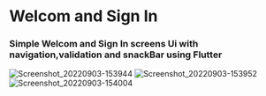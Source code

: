# Welcom and Sign In 
### Simple Welcom and Sign In screens Ui with navigation,validation and snackBar using Flutter
![Screenshot_20220903-153944](https://user-images.githubusercontent.com/58918060/188850275-af18e921-6afe-4b7d-9bd3-0055c71b9831.png)
![Screenshot_20220903-153952](https://user-images.githubusercontent.com/58918060/188850286-bf213c54-1a43-4d8a-b964-6397073bf2f8.png)
![Screenshot_20220903-154004](https://user-images.githubusercontent.com/58918060/188850392-3325c160-9901-4d82-b7d7-b8d9a87c855a.png)

